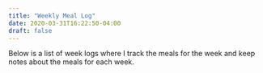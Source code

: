 ```yaml
---
title: "Weekly Meal Log"
date: 2020-03-31T16:22:50-04:00
draft: false
---
```


Below is a list of week logs where I track the meals for the week and keep notes about the meals for each week.